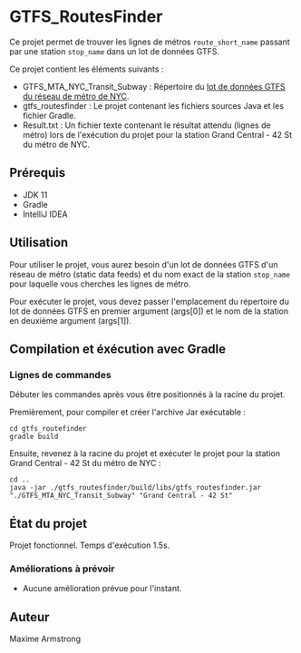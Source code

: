# GTFS_RoutesFinder

Ce projet permet de trouver les lignes de métros `route_short_name` passant par une station `stop_name` dans un lot de données GTFS.

Ce projet contient les éléments suivants :
  * GTFS_MTA_NYC_Transit_Subway : Répertoire du [lot de données GTFS du réseau de métro de NYC](http://web.mta.info/developers/developer-data-terms.html).
  * gtfs_routesfinder : Le projet contenant les fichiers sources Java et les fichier Gradle.
  * Result.txt : Un fichier texte contenant le résultat attendu (lignes de métro) lors de l'exécution du projet pour la station Grand Central - 42 St du métro de NYC.


## Prérequis

* JDK 11
* Gradle
* IntelliJ IDEA


## Utilisation

Pour utiliser le projet, vous aurez besoin d'un lot de données GTFS d'un réseau de métro (static data feeds) et du nom exact de la station `stop_name` pour laquelle vous cherches les lignes de métro.

Pour exécuter le projet, vous devez passer l'emplacement du répertoire du lot de données GTFS en premier argument (args[0]) et le nom de la station en deuxième argument (args[1]).


## Compilation et éxécution avec Gradle

### Lignes de commandes

Débuter les commandes après vous être positionnés à la racine du projet.

Premièrement, pour compiler et créer l'archive Jar exécutable :
```
cd gtfs_routefinder
gradle build
```

Ensuite, revenez à la racine du projet et exécuter le projet pour la station Grand Central - 42 St du métro de NYC : 
```
cd ..
java -jar ./gtfs_routesfinder/build/libs/gtfs_routesfinder.jar "./GTFS_MTA_NYC_Transit_Subway" "Grand Central - 42 St"
```


## État du projet

Projet fonctionnel. Temps d'exécution 1.5s.

### Améliorations à prévoir

* Aucune amélioration prévue pour l'instant.

## Auteur

Maxime Armstrong



